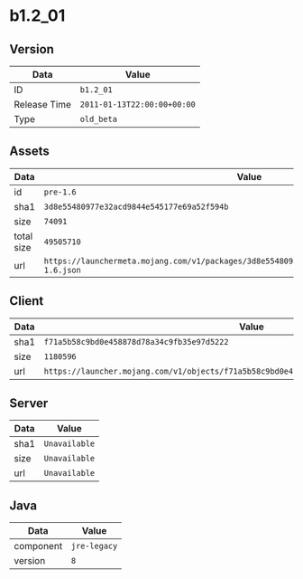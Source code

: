 # b1.2_01

## Version

|**Data**        | **Value**                 |
|----------------|-------------------------|
| ID   | ```b1.2_01```   |
| Release Time   | ```2011-01-13T22:00:00+00:00```   |
| Type   | ```old_beta```   |

## Assets

|**Data**        | **Value**                 |
|----------------|-------------------------|
| id   | ```pre-1.6```   |
| sha1   | ```3d8e55480977e32acd9844e545177e69a52f594b```   |
| size   | ```74091```   |
| total size  | ```49505710```  |
| url       | ```https://launchermeta.mojang.com/v1/packages/3d8e55480977e32acd9844e545177e69a52f594b/pre-1.6.json``` |

## Client

|**Data**        | **Value**                 |
|----------------|-------------------------|
| sha1   | ```f71a5b58c9bd0e458878d78a34c9fb35e97d5222```   |
| size   | ```1180596```   |
| url       | ```https://launcher.mojang.com/v1/objects/f71a5b58c9bd0e458878d78a34c9fb35e97d5222/client.jar``` |

## Server

|**Data**        | **Value**                 |
|----------------|-------------------------|
| sha1   | ```Unavailable```   |
| size   | ```Unavailable```   |
| url       | ```Unavailable``` |

## Java

|**Data**        | **Value**                 |
|----------------|-------------------------|
| component   | ```jre-legacy```   |
| version   | ```8```   |